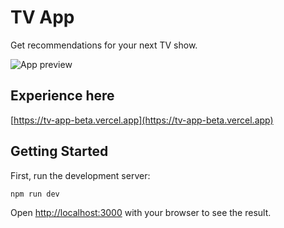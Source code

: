 # TV App

Get recommendations for your next TV show.

![App preview](https://github-production-user-asset-6210df.s3.amazonaws.com/107319349/286659904-54bf8e6e-36c7-4373-b062-c28aaf121543.png?X-Amz-Algorithm=AWS4-HMAC-SHA256&X-Amz-Credential=AKIAIWNJYAX4CSVEH53A%2F20231129%2Fus-east-1%2Fs3%2Faws4_request&X-Amz-Date=20231129T160208Z&X-Amz-Expires=300&X-Amz-Signature=1acfb59e6c9bc20ada5a56376286d3a2f09c63138cf911d28b5dab5df77d86e0&X-Amz-SignedHeaders=host&actor_id=107319349&key_id=0&repo_id=708472301)

## Experience here

[https://tv-app-beta.vercel.app](https://tv-app-beta.vercel.app)

## Getting Started

First, run the development server:

```bash
npm run dev
```

Open [http://localhost:3000](http://localhost:3000) with your browser to see the result.
